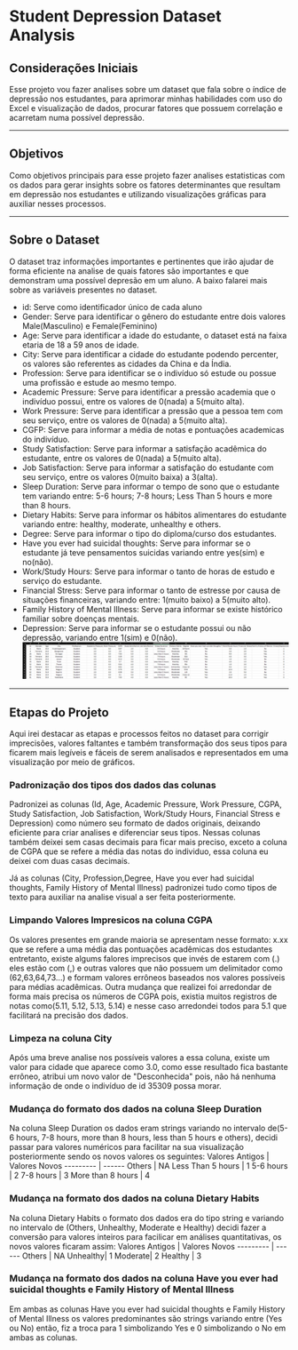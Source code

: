 # **Student Depression Dataset Analysis**

## Considerações Iniciais <br>
Esse projeto vou fazer analises sobre um dataset que fala sobre o índice de depressão nos estudantes, para aprimorar minhas habilidades com uso do Excel e visualização de dados, procurar fatores que possuem correlação e acarretam numa possível depressão.
<hr>

## Objetivos
Como objetivos principais para esse projeto fazer analises estatisticas com os dados para gerar insights sobre os fatores determinantes que resultam em depressão nos estudantes e utilizando visualizações gráficas para auxiliar nesses processos.

<hr>

## Sobre o Dataset
O dataset traz informações importantes e pertinentes que irão ajudar de forma eficiente na analise de quais fatores são importantes e que demonstram uma possível depresão em um aluno.
A baixo falarei mais sobre as variáveis presentes no dataset.
* id: Serve como identificador único de cada aluno
* Gender: Serve para identificar o gênero do estudante entre dois valores Male(Masculino) e Female(Feminino)
* Age: Serve para identificar a idade do estudante, o dataset está na faixa etaria de 18 a 59 anos de idade.
* City: Serve para identificar a cidade do estudante podendo percenter, os valores são referentes as cidades da China e da Índia.
* Profession: Serve para identificar se o indivíduo só estude ou possue uma profissão e estude ao mesmo tempo.
* Academic Pressure: Serve para identificar a pressão academia que o indivíduo possui, entre os valores de 0(nada) a 5(muito alta).
* Work Pressure: Serve para identificar a pressão que a pessoa tem com seu serviço, entre os valores de 0(nada) a 5(muito alta).
* CGFP: Serve para informar a média de notas e pontuações academicas do indivíduo.
* Study Satisfaction: Serve para informar a satisfação acadêmica do estudante, entre os valores de 0(nada) a 5(muito alta).
* Job Satisfaction: Serve para informar a satisfação do estudante com seu serviço, entre os valores 0(muito baixa) a 3(alta).
* Sleep Duration: Serve para informar o tempo de sono que o estudante tem variando entre: 5-6 hours; 7-8 hours; Less Than 5 hours e more than 8 hours.
* Dietary Habits: Serve para informar os hábitos alimentares do estudante variando entre: healthy, moderate, unhealthy e others.
* Degree: Serve para informar o tipo do diploma/curso dos estudantes.
* Have you ever had suicidal thoughts: Serve para informar se o estudante já teve pensamentos suicidas variando entre yes(sim) e no(não).
* Work/Study Hours: Serve para informar o tanto de horas de estudo e serviço do estudante.
* Financial Stress: Serve para informar o tanto de estresse por causa de situações financeiras, variando entre: 1(muito baixo) a 5(muito alto).
* Family History of Mental Illness: Serve para informar se existe histórico familiar sobre doenças mentais.
* Depression: Serve para informar se o estudante possui ou não depressão, variando entre 1(sim) e 0(não).
![Imagem do Dataset](images/dataset_imagem.png)

<hr>

## Etapas do Projeto
Aqui irei destacar as etapas e processos feitos no dataset para corrigir imprecisões, valores faltantes e também transformação dos seus tipos para ficarem mais legíveis e fáceis de serem analisados e representados em uma visualização por meio de gráficos. 

### Padronização dos tipos dos dados das colunas
Padronizei as colunas (Id, Age, Academic Pressure, Work Pressure, CGPA, Study Satisfaction, Job Satisfaction, Work/Study Hours, Financial Stress e Depression) como número seu formato de dados originais, deixando eficiente para criar analises e diferenciar seus tipos. Nessas colunas também deixei sem casas decimais para ficar mais preciso, exceto a coluna de CGPA que se refere a média das notas do individuo, essa coluna eu deixei com duas casas decimais.

Já as colunas (City, Profession,Degree, Have you ever had suicidal thoughts, Family History of Mental Illness) padronizei tudo como tipos de texto para auxiliar na analise visual a ser feita posteriormente.

### Limpando Valores Impresicos na coluna CGPA
Os valores presentes em grande maioria se apresentam nesse formato: x.xx que se refere a uma média das pontuações acadêmicas dos estudantes entretanto, existe algums falores imprecisos que invés de estarem com (.) eles estão com (,) e outras valores que não possuem um delimitador como (62,63,64,73...) e formam valores errôneos baseados nos valores possíveis para médias acadêmicas.
Outra mudança que realizei foi arredondar de forma mais precisa os números de CGPA pois, existia muitos registros de notas como(5.11, 5.12, 5.13, 5.14) e nesse caso arredondei todos para 5.1 que facilitará na precisão dos dados.

### Limpeza na coluna City
Após uma breve analise nos possíveis valores a essa coluna, existe um valor para cidade que aparece como 3.0, como esse resultado fica bastante errôneo, atribui um novo valor de "Desconhecida" pois, não há nenhuma informação de onde o indivíduo de id 35309 possa morar.

### Mudança do formato dos dados na coluna Sleep Duration
Na coluna Sleep Duration os dados eram strings variando no intervalo de(5-6 hours, 7-8 hours, more than 8 hours, less than 5 hours e others), decidi passar para valores numéricos para facilitar na sua visualização posteriormente sendo os novos valores os seguintes:
Valores Antigos   | Valores Novos
--------- | ------
Others | NA
Less Than 5 hours | 1
5-6 hours | 2
7-8 hours | 3
More than 8 hours | 4

### Mudança na formato dos dados na coluna Dietary Habits
Na coluna Dietary Habits o formato dos dados era do tipo string e variando no intervalo de (Others, Unhealthy, Moderate e Healthy) decidi fazer a conversão para valores inteiros para facilicar em análises quantitativas, os novos valores ficaram assim:
Valores Antigos   | Valores Novos
--------- | ------
Others | NA
Unhealthy| 1
Moderate| 2
Healthy | 3

### Mudança na formato dos dados na coluna Have you ever had suicidal thoughts e Family History of Mental Illness
Em ambas as colunas Have you ever had suicidal thoughts e Family History of Mental Illness os valores predominantes são strings variando entre (Yes ou No) então, fiz a troca para 1 simbolizando Yes e 0 simbolizando o No em ambas as colunas.





